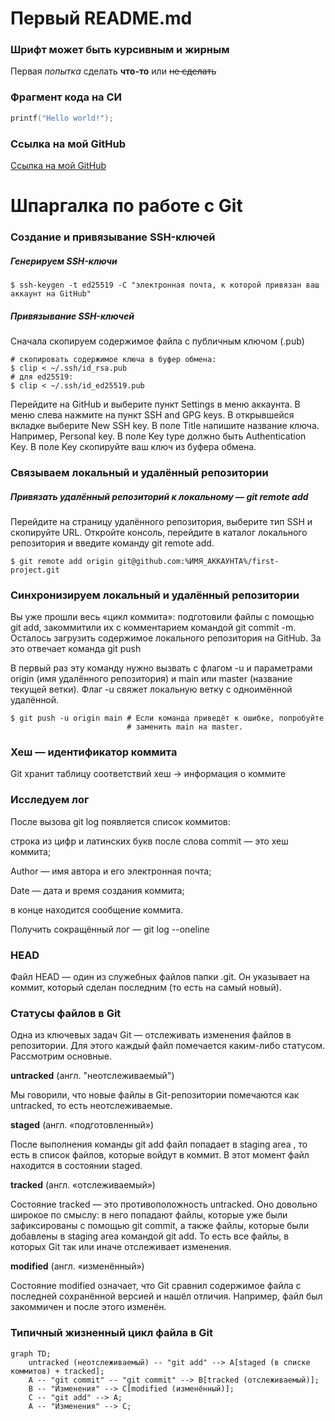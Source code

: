 # Первый README.md

### Шрифт может быть курсивным и жирным

Первая *попытка* сделать **что-то** или ~~не сделать~~

### Фрагмент кода на СИ

```C
printf("Hello world!");
```

### Ссылка на мой GitHub

[Ссылка на мой GitHub](https://github.com/korot-7 "GitHub")

# Шпаргалка по работе с Git

### Создание и привязывание SSH-ключей

##### Генерируем SSH-ключи
```
$ ssh-keygen -t ed25519 -C "электронная почта, к которой привязан ваш аккаунт на GitHub"
```

##### Привязывание SSH-ключей

Сначала скопируем содержимое файла с публичным ключом (.pub)
```
# скопировать содержимое ключа в буфер обмена:
$ clip < ~/.ssh/id_rsa.pub
# для ed25519:
$ clip < ~/.ssh/id_ed25519.pub
```
Перейдите на GitHub и выберите пункт Settings в меню аккаунта. В меню слева нажмите на пункт SSH and GPG keys. В открывшейся вкладке выберите New SSH key. В поле Title напишите название ключа. Например, Personal key. В поле Key type должно быть Authentication Key. В поле Key скопируйте ваш ключ из буфера обмена.

### Связываем локальный и удалённый репозитории

##### Привязать удалённый репозиторий к локальному — git remote add

Перейдите на страницу удалённого репозитория, выберите тип SSH и скопируйте URL. Откройте консоль, перейдите в каталог локального репозитория и введите команду git remote add.
```
$ git remote add origin git@github.com:%ИМЯ_АККАУНТА%/first-project.git
```

### Синхронизируем локальный и удалённый репозитории

Вы уже прошли весь «цикл коммита»: подготовили файлы с помощью git add, закоммитили их с комментарием командой git commit -m. Осталось загрузить содержимое локального репозитория на GitHub. За это отвечает команда git push

В первый раз эту команду нужно вызвать с флагом -u и параметрами origin (имя удалённого репозитория) и main или master (название текущей ветки). Флаг -u свяжет локальную ветку с одноимённой удалённой.

```
$ git push -u origin main # Если команда приведёт к ошибке, попробуйте 
                          # заменить main на master. 
```

### Хеш — идентификатор коммита

Git хранит таблицу соответствий хеш → информация о коммите

### Исследуем лог

После вызова git log появляется список коммитов:

строка из цифр и латинских букв после слова commit — это хеш коммита;

Author — имя автора и его электронная почта;

Date — дата и время создания коммита;

в конце находится сообщение коммита.

Получить сокращённый лог — git log --oneline

### HEAD

Файл HEAD — один из служебных файлов папки .git. Он указывает на коммит, который сделан последним (то есть на самый новый).

### Статусы файлов в Git

Одна из ключевых задач Git — отслеживать изменения файлов в репозитории. Для этого каждый файл помечается каким-либо статусом. Рассмотрим основные.

**untracked** (англ. "неотслеживаемый")

Мы говорили, что новые файлы в Git-репозитории помечаются как untracked, то есть неотслеживаемые. 

**staged** (англ. «подготовленный»)

После выполнения команды git add файл попадает в staging area , то есть в список файлов, которые войдут в коммит. В этот момент файл находится в состоянии staged.

**tracked** (англ. «отслеживаемый»)

Состояние tracked — это противоположность untracked. Оно довольно широкое по смыслу: в него попадают файлы, которые уже были зафиксированы с помощью git commit, а также файлы, которые были добавлены в staging area командой git add. То есть все файлы, в которых Git так или иначе отслеживает изменения.


**modified** (англ. «изменённый»)

Состояние modified означает, что Git сравнил содержимое файла с последней сохранённой версией и нашёл отличия. Например, файл был закоммичен и после этого изменён.

### Типичный жизненный цикл файла в Git

```mermaid
graph TD;
	untracked (неотслеживаемый) -- "git add" --> A[staged (в списке коммитов) + tracked];
	A -- "git commit" -- "git commit" --> B[tracked (отслеживаемый)];
	B -- "Изменения" --> C[modified (изменённый)];
	C -- "git add" --> A;
	A -- "Изменения" --> C;
```

